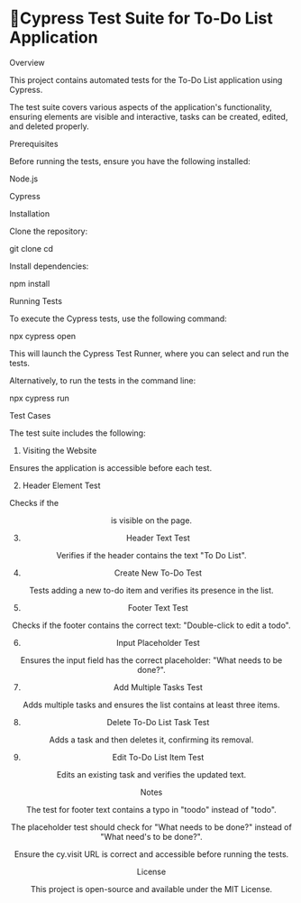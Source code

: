 
# 🚀Cypress Test Suite for To-Do List Application

Overview

This project contains automated tests for the To-Do List application using Cypress.

The test suite covers various aspects of the application's functionality, ensuring elements are visible and interactive, tasks can be created, edited, and deleted properly.

Prerequisites

Before running the tests, ensure you have the following installed:

Node.js

Cypress

Installation

Clone the repository:

git clone <repository-url>
cd <repository-folder>

Install dependencies:

npm install

Running Tests

To execute the Cypress tests, use the following command:

npx cypress open

This will launch the Cypress Test Runner, where you can select and run the tests.

Alternatively, to run the tests in the command line:

npx cypress run

Test Cases

The test suite includes the following:

1. Visiting the Website

Ensures the application is accessible before each test.

2. Header Element Test

Checks if the <header> is visible on the page.

3. Header Text Test

Verifies if the header contains the text "To Do List".

4. Create New To-Do Test

Tests adding a new to-do item and verifies its presence in the list.

5. Footer Text Test

Checks if the footer contains the correct text: "Double-click to edit a todo".

6. Input Placeholder Test

Ensures the input field has the correct placeholder: "What needs to be done?".

7. Add Multiple Tasks Test

Adds multiple tasks and ensures the list contains at least three items.

8. Delete To-Do List Task Test

Adds a task and then deletes it, confirming its removal.

9. Edit To-Do List Item Test

Edits an existing task and verifies the updated text.

Notes

The test for footer text contains a typo in "toodo" instead of "todo".

The placeholder test should check for "What needs to be done?" instead of "What need's to be done?".

Ensure the cy.visit URL is correct and accessible before running the tests.

License

This project is open-source and available under the MIT License.
